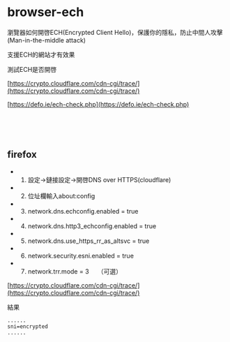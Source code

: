 # browser-ech

瀏覽器如何開啓ECH(Encrypted Client Hello)，保護你的隱私，防止中間人攻擊(Man-in-the-middle attack)

支援ECH的網站才有效果

測試ECH是否開啓

[https://crypto.cloudflare.com/cdn-cgi/trace/](https://crypto.cloudflare.com/cdn-cgi/trace/)

[https://defo.ie/ech-check.php](https://defo.ie/ech-check.php)

<br>
<br>
<br>

## firefox

* 1. 設定->鏈接設定->開啓DNS over HTTPS(cloudflare)

* 2. 位址欄輸入about:config

* 3. network.dns.echconfig.enabled = true

* 4. network.dns.http3_echconfig.enabled = true

* 5. network.dns.use_https_rr_as_altsvc = true

* 6. network.security.esni.enabled = true

* 7. network.trr.mode = 3 &nbsp;&nbsp;&nbsp;&nbsp;（可選）

[https://crypto.cloudflare.com/cdn-cgi/trace/](https://crypto.cloudflare.com/cdn-cgi/trace/)

結果
```
......
sni=encrypted
......
```
